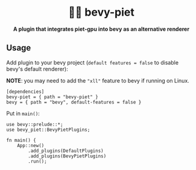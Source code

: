 <div align="center">

# 🎨📐 bevy-piet

**A plugin that integrates piet-gpu into bevy as an alternative renderer**

</div>

## Usage
Add plugin to your bevy project (`default features = false` to disable bevy's default renderer):

**NOTE**: you may need to add the `"xll"` feature to bevy if running on Linux.

```
[dependencies]
bevy-piet = { path = "bevy-piet" }
bevy = { path = "bevy", default-features = false }
```

Put in `main()`:
```
use bevy::prelude::*;
use bevy_piet::BevyPietPlugins;

fn main() {
    App::new()
        .add_plugins(DefaultPlugins)
        .add_plugins(BevyPietPlugins)
        .run();
```
